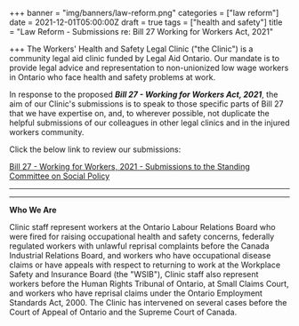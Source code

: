 +++
banner = "img/banners/law-reform.png"
categories = ["law reform"]
date = 2021-12-01T05:00:00Z
draft = true
tags = ["health and safety"]
title = "Law Reform - Submissions re: Bill 27 Working for Workers Act, 2021"

+++
The Workers' Health and Safety Legal Clinic ("the Clinic") is a community legal aid clinic funded by Legal Aid Ontario. Our mandate is to provide legal advice and representation to non-unionized low wage workers in Ontario who face health and safety problems at work. 

In response to the proposed **_Bill 27 - Working for Workers Act, 2021_**, the aim of our Clinic's submissions is to speak to those specific parts of Bill 27 that we have expertise on, and, to wherever possible, not duplicate the helpful submissions of our colleagues in other legal clinics and in the injured workers community.

Click the below link to review our submissions:

[Bill 27 - Working for Workers, 2021 - Submissions to the Standing Committee on Social Policy](https://s3.amazonaws.com/newsletter.workers-safety.ca/newsletters/Clinic+Submissions/Bill+27/WHSLC+-+Bill+27+Submissions.pdf)

***

***

**Who We Are**

Clinic staff represent workers at the Ontario Labour Relations Board who were fired for raising occupational health and safety concerns, federally regulated workers with unlawful reprisal complaints before the Canada Industrial Relations Board, and workers who have occupational disease claims or have appeals with respect to returning to work at the Workplace Safety and Insurance Board (the "WSIB"), Clinic staff also represent workers before the Human Rights Tribunal of Ontario, at Small Claims Court, and workers who have reprisal claims under the Ontario Employment Standards Act, 2000. The Clinic has intervened on several cases before the Court of Appeal of Ontario and the Supreme Court of Canada. 